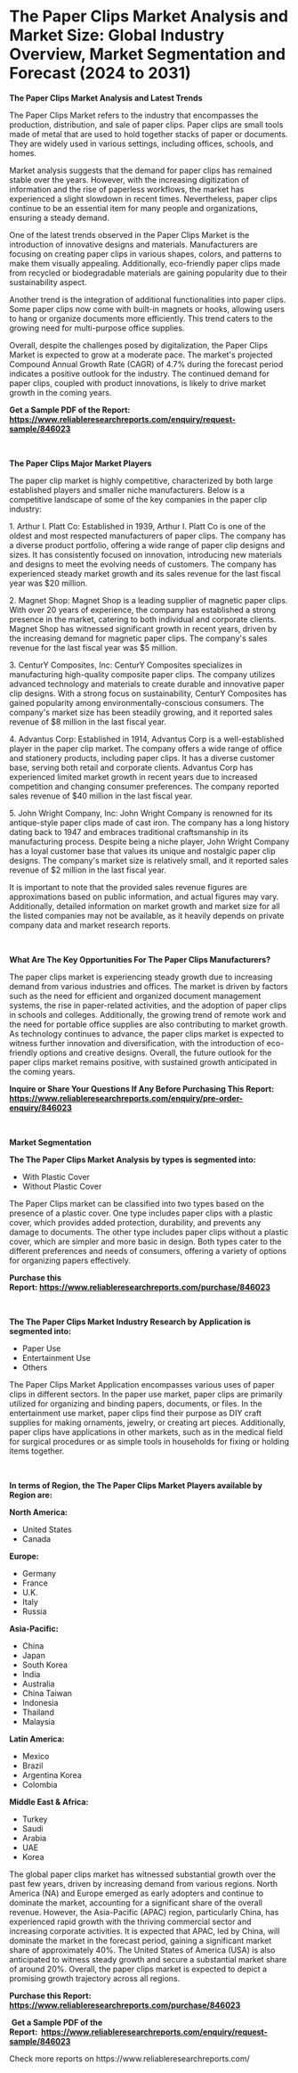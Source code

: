 <p><h1>The Paper Clips Market Analysis and Market Size: Global Industry Overview, Market Segmentation and Forecast (2024 to 2031)</h1></p><p><strong>The Paper Clips Market Analysis and Latest Trends</strong></p>
<p><p>The Paper Clips Market refers to the industry that encompasses the production, distribution, and sale of paper clips. Paper clips are small tools made of metal that are used to hold together stacks of paper or documents. They are widely used in various settings, including offices, schools, and homes.</p><p>Market analysis suggests that the demand for paper clips has remained stable over the years. However, with the increasing digitization of information and the rise of paperless workflows, the market has experienced a slight slowdown in recent times. Nevertheless, paper clips continue to be an essential item for many people and organizations, ensuring a steady demand.</p><p>One of the latest trends observed in the Paper Clips Market is the introduction of innovative designs and materials. Manufacturers are focusing on creating paper clips in various shapes, colors, and patterns to make them visually appealing. Additionally, eco-friendly paper clips made from recycled or biodegradable materials are gaining popularity due to their sustainability aspect.</p><p>Another trend is the integration of additional functionalities into paper clips. Some paper clips now come with built-in magnets or hooks, allowing users to hang or organize documents more efficiently. This trend caters to the growing need for multi-purpose office supplies.</p><p>Overall, despite the challenges posed by digitalization, the Paper Clips Market is expected to grow at a moderate pace. The market's projected Compound Annual Growth Rate (CAGR) of 4.7% during the forecast period indicates a positive outlook for the industry. The continued demand for paper clips, coupled with product innovations, is likely to drive market growth in the coming years.</p></p>
<p><strong>Get a Sample PDF of the Report:&nbsp; <a href="https://www.reliableresearchreports.com/enquiry/request-sample/846023">https://www.reliableresearchreports.com/enquiry/request-sample/846023</a></strong></p>
<p>&nbsp;</p>
<p><strong>The Paper Clips Major Market Players</strong></p>
<p><p>The paper clip market is highly competitive, characterized by both large established players and smaller niche manufacturers. Below is a competitive landscape of some of the key companies in the paper clip industry:</p><p>1. Arthur I. Platt Co: Established in 1939, Arthur I. Platt Co is one of the oldest and most respected manufacturers of paper clips. The company has a diverse product portfolio, offering a wide range of paper clip designs and sizes. It has consistently focused on innovation, introducing new materials and designs to meet the evolving needs of customers. The company has experienced steady market growth and its sales revenue for the last fiscal year was $20 million.</p><p>2. Magnet Shop: Magnet Shop is a leading supplier of magnetic paper clips. With over 20 years of experience, the company has established a strong presence in the market, catering to both individual and corporate clients. Magnet Shop has witnessed significant growth in recent years, driven by the increasing demand for magnetic paper clips. The company's sales revenue for the last fiscal year was $5 million.</p><p>3. CenturY Composites, Inc: CenturY Composites specializes in manufacturing high-quality composite paper clips. The company utilizes advanced technology and materials to create durable and innovative paper clip designs. With a strong focus on sustainability, CenturY Composites has gained popularity among environmentally-conscious consumers. The company's market size has been steadily growing, and it reported sales revenue of $8 million in the last fiscal year.</p><p>4. Advantus Corp: Established in 1914, Advantus Corp is a well-established player in the paper clip market. The company offers a wide range of office and stationery products, including paper clips. It has a diverse customer base, serving both retail and corporate clients. Advantus Corp has experienced limited market growth in recent years due to increased competition and changing consumer preferences. The company reported sales revenue of $40 million in the last fiscal year.</p><p>5. John Wright Company, Inc: John Wright Company is renowned for its antique-style paper clips made of cast iron. The company has a long history dating back to 1947 and embraces traditional craftsmanship in its manufacturing process. Despite being a niche player, John Wright Company has a loyal customer base that values its unique and nostalgic paper clip designs. The company's market size is relatively small, and it reported sales revenue of $2 million in the last fiscal year.</p><p>It is important to note that the provided sales revenue figures are approximations based on public information, and actual figures may vary. Additionally, detailed information on market growth and market size for all the listed companies may not be available, as it heavily depends on private company data and market research reports.</p></p>
<p>&nbsp;</p>
<p><strong>What Are The Key Opportunities For The Paper Clips Manufacturers?</strong></p>
<p><p>The paper clips market is experiencing steady growth due to increasing demand from various industries and offices. The market is driven by factors such as the need for efficient and organized document management systems, the rise in paper-related activities, and the adoption of paper clips in schools and colleges. Additionally, the growing trend of remote work and the need for portable office supplies are also contributing to market growth. As technology continues to advance, the paper clips market is expected to witness further innovation and diversification, with the introduction of eco-friendly options and creative designs. Overall, the future outlook for the paper clips market remains positive, with sustained growth anticipated in the coming years.</p></p>
<p><strong>Inquire or Share Your Questions If Any Before Purchasing This Report: <a href="https://www.reliableresearchreports.com/enquiry/pre-order-enquiry/846023">https://www.reliableresearchreports.com/enquiry/pre-order-enquiry/846023</a></strong></p>
<p>&nbsp;</p>
<p><strong>Market Segmentation</strong></p>
<p><strong>The The Paper Clips Market Analysis by types is segmented into:</strong></p>
<p><ul><li>With Plastic Cover</li><li>Without Plastic Cover</li></ul></p>
<p><p>The Paper Clips market can be classified into two types based on the presence of a plastic cover. One type includes paper clips with a plastic cover, which provides added protection, durability, and prevents any damage to documents. The other type includes paper clips without a plastic cover, which are simpler and more basic in design. Both types cater to the different preferences and needs of consumers, offering a variety of options for organizing papers effectively.</p></p>
<p><strong>Purchase this Report:&nbsp;<a href="https://www.reliableresearchreports.com/purchase/846023">https://www.reliableresearchreports.com/purchase/846023</a></strong></p>
<p>&nbsp;</p>
<p><strong>The The Paper Clips Market Industry Research by Application is segmented into:</strong></p>
<p><ul><li>Paper Use</li><li>Entertainment Use</li><li>Others</li></ul></p>
<p><p>The Paper Clips Market Application encompasses various uses of paper clips in different sectors. In the paper use market, paper clips are primarily utilized for organizing and binding papers, documents, or files. In the entertainment use market, paper clips find their purpose as DIY craft supplies for making ornaments, jewelry, or creating art pieces. Additionally, paper clips have applications in other markets, such as in the medical field for surgical procedures or as simple tools in households for fixing or holding items together.</p></p>
<p>&nbsp;</p>
<p><strong>In terms of Region, the The Paper Clips Market Players available by Region are:</strong></p>
<p>
    <p> <strong> North America: </strong>
        <ul>
            <li>United States</li>
            <li>Canada</li>
        </ul>
        </p> 
    <p> <strong> Europe: </strong>
        <ul>
            <li>Germany</li>
            <li>France</li>
            <li>U.K.</li>
            <li>Italy</li>
            <li>Russia</li>
        </ul>
        </p> 
    <p> <strong> Asia-Pacific: </strong>
        <ul>
            <li>China</li>
            <li>Japan</li>
            <li>South Korea</li>
            <li>India</li>
            <li>Australia</li>
            <li>China Taiwan</li>
            <li>Indonesia</li>
            <li>Thailand</li>
            <li>Malaysia</li>
        </ul>
        </p> 
    <p> <strong> Latin America: </strong>
        <ul>
            <li>Mexico</li>
            <li>Brazil</li>
            <li>Argentina Korea</li>
            <li>Colombia</li>
        </ul>
        </p> 
    <p> <strong> Middle East & Africa: </strong>
        <ul>
            <li>Turkey</li>
            <li>Saudi</li>
            <li>Arabia</li>
            <li>UAE</li>
            <li>Korea</li>
        </ul>
    </p>
    </p>
<p><p>The global paper clips market has witnessed substantial growth over the past few years, driven by increasing demand from various regions. North America (NA) and Europe emerged as early adopters and continue to dominate the market, accounting for a significant share of the overall revenue. However, the Asia-Pacific (APAC) region, particularly China, has experienced rapid growth with the thriving commercial sector and increasing corporate activities. It is expected that APAC, led by China, will dominate the market in the forecast period, gaining a significant market share of approximately 40%. The United States of America (USA) is also anticipated to witness steady growth and secure a substantial market share of around 20%. Overall, the paper clips market is expected to depict a promising growth trajectory across all regions.</p></p>
<p><strong>Purchase this Report: <a href="https://www.reliableresearchreports.com/purchase/846023">https://www.reliableresearchreports.com/purchase/846023</a></strong></p>
<p>&nbsp;<strong>Get a Sample PDF of the Report:&nbsp;&nbsp;<a href="https://www.reliableresearchreports.com/enquiry/request-sample/846023">https://www.reliableresearchreports.com/enquiry/request-sample/846023</a></strong></p>
<p><strong></strong></p>
<p>Check more reports on https://www.reliableresearchreports.com/</p>